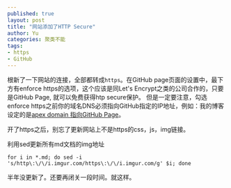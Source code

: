 ```yaml
---
published: true
layout: post
title: "网站添加了HTTP Secure"
author: Yu
categories: 聚类不能
tags:
- https
- GitHub
---
```


根新了一下网站的连接，全部都转成`https`。在GitHub page页面的设置中，最下方有enforce https的选项，这个应该是同Let's Encrypt之类的公司合作的，只要是GitHub Page, 就可以免费获得htp secure保护。
但是一定要注意，勾选enforce https之前你的域名DNS必须指向GitHub指定的IP地址，例如：我的博客设定的是[apex domain 指向GitHub Page](https://help.github.com/articles/setting-up-an-apex-domain/)。

开了https之后，别忘了更新网站上不是https的css，js，img链接。

利用sed更新所有md文档的img地址
```
for i in *.md; do sed -i 's/http\:\/\/i.imgur.com/https\:\/\/i.imgur.com/g' $i; done
```

半年没更新了。还要再闭关一段时间。就这样。
